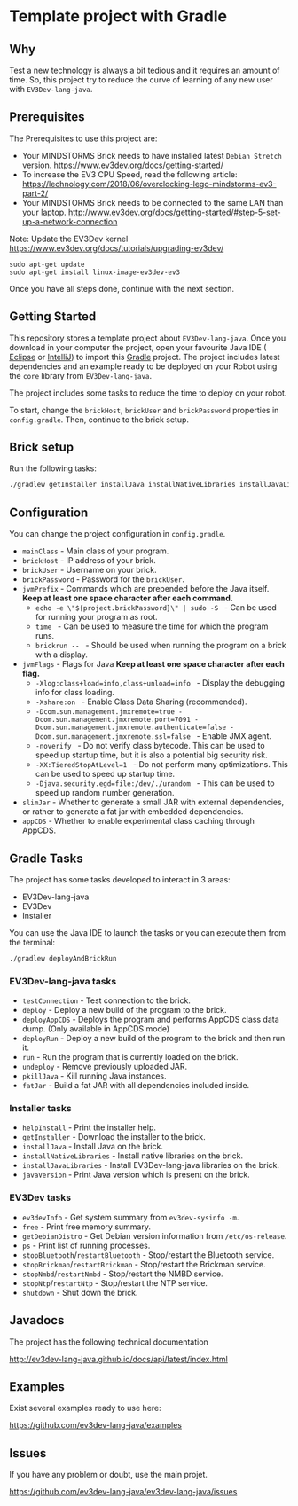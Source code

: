 # Template project with Gradle

## Why

Test a new technology is always a bit tedious and it requires an amount of time.
So, this project try to reduce the curve of learning of any new user with `EV3Dev-lang-java`.

## Prerequisites

The Prerequisites to use this project are:

- Your MINDSTORMS Brick needs to have installed latest `Debian Stretch` version. https://www.ev3dev.org/docs/getting-started/
- To increase the EV3 CPU Speed, read the following article: https://lechnology.com/2018/06/overclocking-lego-mindstorms-ev3-part-2/
- Your MINDSTORMS Brick needs to be connected to the same LAN than your laptop. http://www.ev3dev.org/docs/getting-started/#step-5-set-up-a-network-connection

Note: Update the EV3Dev kernel
https://www.ev3dev.org/docs/tutorials/upgrading-ev3dev/

```
sudo apt-get update
sudo apt-get install linux-image-ev3dev-ev3
```

Once you have all steps done, continue with the next section.

## Getting Started

This repository stores a template project about `EV3Dev-lang-java`.
Once you download in your computer the project,
open your favourite Java IDE ( [Eclipse](https://eclipse.org/home/index.php) or [IntelliJ](https://www.jetbrains.com/idea/))
to import this [Gradle](https://gradle.org/) project. The project includes latest dependencies and
an example ready to be deployed on your Robot using the `core` library from `EV3Dev-lang-java`.

The project includes some tasks to reduce the time to deploy on your robot.

To start, change the `brickHost`, `brickUser` and `brickPassword` properties in `config.gradle`. Then, continue to the brick setup.

## Brick setup
Run the following tasks:
```bash
./gradlew getInstaller installJava installNativeLibraries installJavaLibraries javaVersion
```

## Configuration

You can change the project configuration in `config.gradle`.
- `mainClass` - Main class of your program.
- `brickHost` - IP address of your brick.
- `brickUser` - Username on your brick.
- `brickPassword` - Password for the `brickUser`.
- `jvmPrefix` - Commands which are prepended before the Java itself. **Keep at least one space character after each command.**
  - `echo -e \"${project.brickPassword}\" | sudo -S ` - Can be used for running your program as root.
  - `time ` - Can be used to measure the time for which the program runs.
  - `brickrun -- ` - Should be used when running the program on a brick with a display.
- `jvmFlags` - Flags for Java **Keep at least one space character after each flag.**
  - `-Xlog:class+load=info,class+unload=info ` - Display the debugging info for class loading.
  - `-Xshare:on ` - Enable Class Data Sharing (recommended).
  - `-Dcom.sun.management.jmxremote=true -Dcom.sun.management.jmxremote.port=7091 -Dcom.sun.management.jmxremote.authenticate=false -Dcom.sun.management.jmxremote.ssl=false ` - Enable JMX agent.
  - `-noverify ` - Do not verify class bytecode. This can be used to speed up startup time, but it is also a potential big security risk.
  - `-XX:TieredStopAtLevel=1 ` - Do not perform many optimizations. This can be used to speed up startup time.
  - `-Djava.security.egd=file:/dev/./urandom ` - This can be used to speed up random number generation.
- `slimJar` - Whether to generate a small JAR with external dependencies, or rather to generate a fat jar with embedded dependencies.
- `appCDS` - Whether to enable experimental class caching through AppCDS.

## Gradle Tasks

The project has some tasks developed to interact in 3 areas:

- EV3Dev-lang-java
- EV3Dev
- Installer


You can use the Java IDE to launch the tasks or you can execute them from the terminal:
```bash
./gradlew deployAndBrickRun
```

### EV3Dev-lang-java tasks
- `testConnection` - Test connection to the brick.
- `deploy` - Deploy a new build of the program to the brick.
- `deployAppCDS` - Deploys the program and performs AppCDS class data dump. (Only available in AppCDS mode)
- `deployRun` - Deploy a new build of the program to the brick and then run it.
- `run` - Run the program that is currently loaded on the brick.
- `undeploy` - Remove previously uploaded JAR.
- `pkillJava` - Kill running Java instances.
- `fatJar` - Build a fat JAR with all dependencies included inside.

### Installer tasks
- `helpInstall` - Print the installer help.
- `getInstaller` - Download the installer to the brick.
- `installJava` - Install Java on the brick.
- `installNativeLibraries` - Install native libraries on the brick.
- `installJavaLibraries` - Install EV3Dev-lang-java libraries on the brick.
- `javaVersion` - Print Java version which is present on the brick.

### EV3Dev tasks
- `ev3devInfo` - Get system summary from `ev3dev-sysinfo -m`.
- `free` - Print free memory summary.
- `getDebianDistro` - Get Debian version information from `/etc/os-release`.
- `ps` - Print list of running processes.
- `stopBluetooth`/`restartBluetooth` - Stop/restart the Bluetooth service.
- `stopBrickman`/`restartBrickman` - Stop/restart the Brickman service.
- `stopNmbd`/`restartNmbd` - Stop/restart the NMBD service.
- `stopNtp`/`restartNtp` - Stop/restart the NTP service.
- `shutdown` - Shut down the brick.

## Javadocs

The project has the following technical documentation

http://ev3dev-lang-java.github.io/docs/api/latest/index.html

## Examples

Exist several examples ready to use here:

https://github.com/ev3dev-lang-java/examples

## Issues

If you have any problem or doubt, use the main projet.

https://github.com/ev3dev-lang-java/ev3dev-lang-java/issues
